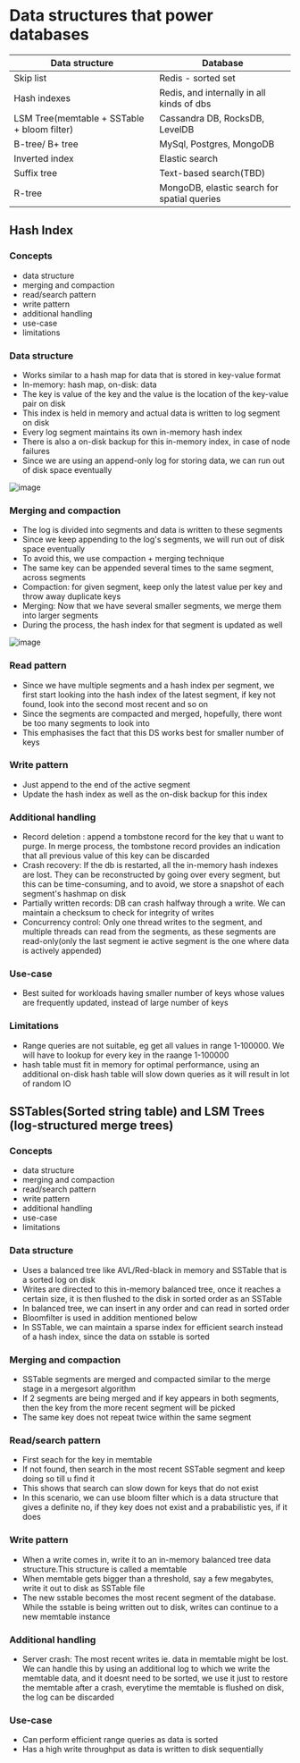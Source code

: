 # Data structures that power databases

| Data structure  | Database |
| ------------- | ------------- |
| Skip list  |  Redis - sorted set  |
| Hash indexes  | Redis, and internally in all kinds of dbs  |
| LSM Tree(memtable + SSTable + bloom filter) | Cassandra DB, RocksDB, LevelDB|
| B-tree/ B+ tree | MySql, Postgres, MongoDB|
| Inverted index | Elastic search|
| Suffix tree | Text-based search(TBD)|
| R-tree | MongoDB, elastic search for spatial queries|



## Hash Index

### Concepts
- data structure
- merging and compaction
- read/search pattern
- write pattern
- additional handling
- use-case
- limitations

### Data structure
- Works similar to a hash map for data that is stored in key-value format
- In-memory: hash map, on-disk: data
- The key is value of the key and the value is the location of the key-value pair on disk
- This index is held in memory and actual data is written to log segment on disk
- Every log segment maintains its own in-memory hash index
- There is also a on-disk backup for this in-memory index, in case of node failures
- Since we are using an append-only log for storing data, we can run out of disk space eventually

![image](https://github.com/soniamartis/system-design/assets/12456295/6d54e25d-53af-4d78-aab7-cc2fe2775d9e)


### Merging and compaction
- The log is divided into segments and data is written to these segments
- Since we keep appending to the log's segments, we will run out of disk space eventually
- To avoid this, we use compaction + merging technique
- The same key can be appended several times to the same segment, across segments
- Compaction: for given segment, keep only the latest value per key and throw away duplicate keys
- Merging: Now that we have several smaller segments, we merge them into larger segments
- During the process, the hash index for that segment is updated as well

![image](https://github.com/soniamartis/system-design/assets/12456295/e3697103-dd14-4b8f-92db-7b398dffc6bb)


### Read pattern
- Since we have multiple segments and a hash index per segment, we first start looking into the hash index of the latest segment, if key not found, look into the second most recent and so on
- Since the segments are compacted and merged, hopefully, there wont be too many segments to look into
- This emphasises the fact that this DS works best for smaller number of keys

### Write pattern
- Just append to the end of the active segment
- Update the hash index as well as the on-disk backup for this index

### Additional handling
- Record deletion : append a tombstone record for the key that u want to purge. In merge process, the tombstone record provides an indication that all previous value of this key can be discarded
- Crash recovery: If the db is restarted, all the in-memory hash indexes are lost. They can be reconstructed by going over every segment, but this can be time-consuming, and to avoid, we store a snapshot of each segment's hashmap on disk
- Partially written records: DB can crash halfway through a write. We can maintain a checksum to check for integrity of writes
- Concurrency control: Only one thread writes to the segment, and multiple threads can read from the segments, as these segments are read-only(only the last segment ie active segment is the one where data is actively appended)

### Use-case
- Best suited for workloads having smaller number of keys whose values are frequently updated, instead of large number of keys

### Limitations
- Range queries are not suitable, eg get all values in range 1-100000. We will have to lookup for every key in the raange 1-100000
- hash table must fit in memory for optimal performance, using an additional on-disk hash table will slow down queries as it will result in lot of random IO


## SSTables(Sorted string table) and LSM Trees (log-structured merge trees)

### Concepts
- data structure
- merging and compaction
- read/search pattern
- write pattern
- additional handling
- use-case
- limitations

### Data structure
- Uses a balanced tree like AVL/Red-black in memory and SSTable that is a sorted log on disk
- Writes are directed to this in-memory balanced tree, once it reaches a certain size, it is then flushed to the disk in sorted order as an SSTable
- In balanced tree, we can insert in any order and can read in sorted order
- Bloomfilter is used in addition mentioned below
- In SSTable, we can maintain a sparse index for efficient search instead of a hash index, since the data on sstable is sorted

### Merging and compaction
- SSTable segments are merged and compacted similar to the merge stage in a mergesort algorithm
- If 2 segments are being merged and if key appears in both segments, then the key from the more recent segment will be picked
- The same key does not repeat twice within the same segment

### Read/search pattern
- First seach for the key in memtable
- If not found, then search in the most recent SSTable segment and keep doing so till u find it
- This shows that search can slow down for keys that do not exist
- In this scenario, we can use bloom filter which is a data structure that gives a definite no, if they key does not exist and a prababilistic yes, if it does

### Write pattern
- When a write comes in, write it to an in-memory balanced tree data structure.This structure is called a memtable
- When memtable gets bigger than a threshold, say a few megabytes, write it out to disk as SSTable file
- The new sstable becomes the most recent segment of the database. While the sstable is being written out to disk, writes can continue to a new memtable instance

### Additional handling
- Server crash: The most recent writes ie. data in memtable might be lost. We can handle this by using an additional log to which we write the memtable data, and it doesnt need to be sorted, we use it just to restore the memtable after a crash, everytime the memtable is flushed on disk, the log can be discarded

### Use-case
- Can perform efficient range queries as data is sorted
- Has a high write throughput as data is written to disk sequentially




  
  



